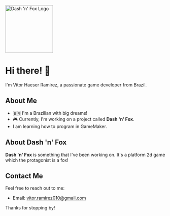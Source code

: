 <img src="https://github.com/VitinhoFOX/VitinhoFOX/assets/148167336/d20aa5ef-29ef-461b-9c4c-20ac1f527168" width="150" height="150" alt="Dash 'n' Fox Logo">

# Hi there! 👋

I'm Vítor Haeser Ramirez, a passionate game developer from Brazil.

## About Me
- 🇧🇷 I'm a Brazilian with big dreams!
- 🎮 Currently, I'm working on a project called **Dash 'n' Fox**.
- I am learning how to program in GameMaker.

## About Dash 'n' Fox
**Dash 'n' Fox** is something that I've been working on. It's a platform 2d game which the protagonist is a fox!

## Contact Me
Feel free to reach out to me:

- Email: vitor.ramirez010@gmail.com

Thanks for stopping by!
